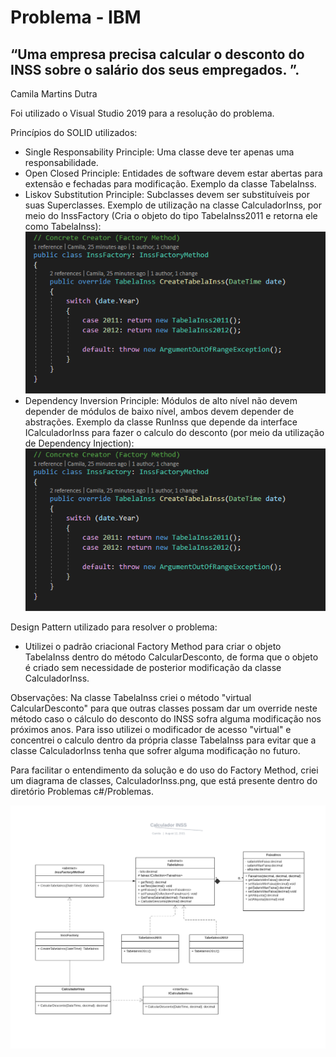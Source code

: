 # Problema - IBM

## “Uma empresa precisa calcular o desconto do INSS sobre o salário dos seus empregados. ”. 
Camila Martins Dutra


Foi utilizado o Visual Studio 2019 para a resolução do problema.


Princípios do SOLID utilizados:
* Single Responsability Principle: Uma classe deve ter apenas uma responsabilidade.
* Open Closed Principle: Entidades de software devem estar abertas para extensão e fechadas para modificação. Exemplo da classe TabelaInss.
* Liskov Substitution Principle: Subclasses devem ser substituíveis por suas Superclasses. Exemplo de utilização na classe CalculadorInss, por meio do InssFactory (Cria o objeto do tipo TabelaInss2011 e retorna ele como TabelaInss):
![LSP](LSP.png)
* Dependency Inversion Principle: Módulos de alto nível não devem depender de módulos de baixo nível, ambos devem depender de abstrações.  Exemplo da classe RunInss que depende da interface ICalculadorInss para fazer o calculo do desconto (por meio da utilização de Dependency Injection):
![DIP](LSP.png)


Design Pattern utilizado para resolver o problema:
* Utilizei o padrão criacional Factory Method para criar o objeto TabelaInss dentro do método CalcularDesconto, de forma que o objeto é criado sem necessidade de posterior modificação da classe CalculadorInss. 


Observações:
Na classe TabelaInss criei o método "virtual CalcularDesconto" para que outras classes possam dar um override neste método caso o cálculo do desconto do INSS sofra alguma modificação nos próximos anos. Para isso utilizei o modificador de acesso "virtual" e concentrei o calculo dentro da própria classe TabelaInss para evitar que a classe CalculadorInss tenha que sofrer alguma modificação no futuro.


Para facilitar o entendimento da solução e do uso do Factory Method, criei um diagrama de classes, CalculadorInss.png, que está presente dentro do diretório Problemas c#/Problemas.


![CalculadorInss](CalculadorInss.png)